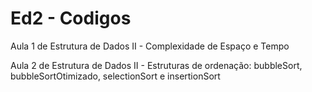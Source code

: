 # Ed2 - Codigos
Aula 1 de Estrutura de Dados II - Complexidade de Espaço e Tempo

Aula 2 de Estrutura de Dados II - Estruturas de ordenação: bubbleSort, bubbleSortOtimizado, selectionSort e insertionSort
